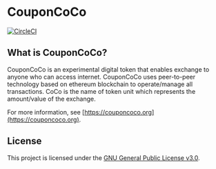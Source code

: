 # CouponCoCo

[![CircleCI](https://circleci.com/gh/couponcoco/couponcoco-org.svg?style=shield)](https://circleci.com/gh/couponcoco/couponcoco-org)

What is CouponCoCo?
-------------------
CouponCoCo is an experimental digital token that enables exchange to anyone who can access internet. CouponCoCo uses peer-to-peer technology based on ethereum blockchain to operate/manage all transactions. CoCo is the name of token unit which represents the amount/value of the exchange.

For more information, see [https://couponcoco.org](https://couponcoco.org).

## License

This project is licensed under the [GNU General Public License v3.0](LICENSE).
